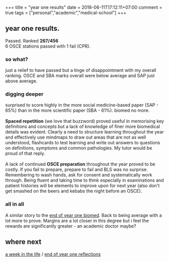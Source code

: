 +++
title = "year one results"
date = 2018-06-11T17:12:11+07:00
comment = true
tags = ["personal","academic","medical-school"]
+++

## year one results.
Passed.
Ranked **267/456**
\
6 OSCE stations passed with 1 fail (CPR).


### so what?
just a relief to have passed but a tinge of disappointment with my overall ranking. OSCE and SBA marks overall were below average and SAP just above average.

### digging deeper
surprised to score highly in the more social medicine-based paper (SAP - 65%) than in the more scientific paper (SBA - 61%). biomed no more.
\
\
**Spaced repetition** (we love that buzzword) proved useful in memorising key definitions and concepts but a lack of knowledge of finer more biomedical details was evident. Clearly a need to structure learning throughout the year and effectively use mindmaps to draw out areas that are not as well understood, flashcards to test learning and write out answers to questions on definitions, symptoms and common pathologies. My tutor would be proud of that reply.
\
\
A lack of continued **OSCE preparation** throughout the year proved to be costly. If you fail to prepare, prepare to fail and BLS was no surprise. Remembering to wash hands, ask for consent and systematically work through. Being fluent and taking time to think especially in examinations and patient histories will be elements to improve upon for next year (also don't get smashed on the beers and kebabs the night before an OSCE).

### all in all

A similar story to the [end of year one biomed](/posts/biomed-chapter-two). Back to being average with a lot more to prove. Margins are a lot closer in this degree but i feel the rewards are significantly greater - an academic doctor maybe?

## where next
[a week in the life](/posts/a-week-in-the-life) / [end of year one reflections](/posts/end-of-year-one-medical-school)